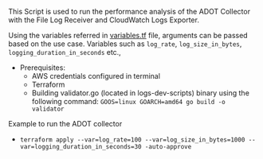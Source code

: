 This Script is used to run the performance analysis of the ADOT Collector with the File Log Receiver and CloudWatch Logs Exporter.

Using the variables referred in [variables.tf](https://gitlab.aws.dev/adot/adot-performance/-/blob/main/variables.tf) file, arguments can be passed based on the use case. Variables such as `log_rate`, `log_size_in_bytes`, `logging_duration_in_seconds` etc.,

* Prerequisites:
    * AWS credentials configured in terminal
    * Terraform
    * Building validator.go (located in logs-dev-scripts) binary using the following command: `GOOS=linux GOARCH=amd64 go build -o validator`

Example to run the ADOT collector 
- `terraform apply --var=log_rate=100 --var=log_size_in_bytes=1000 --var=logging_duration_in_seconds=30 -auto-approve`
